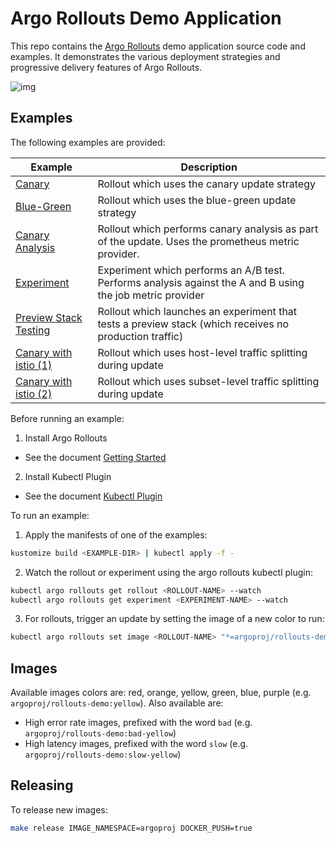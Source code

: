 # Argo Rollouts Demo Application

This repo contains the [Argo Rollouts](https://github.com/argoproj/argo-rollouts) demo application source code and examples. It demonstrates the
various deployment strategies and progressive delivery features of Argo Rollouts.

![img](./demo.png)

## Examples


The following examples are provided:

| Example | Description |
|---------|-------------|
| [Canary](examples/canary) | Rollout which uses the canary update strategy |
| [Blue-Green](examples/blue-green) |  Rollout which uses the blue-green update strategy |
| [Canary Analysis](examples/analysis) | Rollout which performs canary analysis as part of the update. Uses the prometheus metric provider. |
| [Experiment](examples/experiment) | Experiment which performs an A/B test. Performs analysis against the A and B using the job metric provider |
| [Preview Stack Testing](examples/preview-testing) | Rollout which launches an experiment that tests a preview stack (which receives no production traffic) |
| [Canary with istio (1)](examples/istio) | Rollout which uses host-level traffic splitting during update |
| [Canary with istio (2)](examples/istio-subset) | Rollout which uses subset-level traffic splitting during update |

Before running an example:

1. Install Argo Rollouts

- See the document [Getting Started](https://argoproj.github.io/argo-rollouts/getting-started/)

2. Install Kubectl Plugin

- See the document [Kubectl Plugin](https://argoproj.github.io/argo-rollouts/features/kubectl-plugin/)

To run an example:

1. Apply the manifests of one of the examples:

```bash
kustomize build <EXAMPLE-DIR> | kubectl apply -f -
```

2. Watch the rollout or experiment using the argo rollouts kubectl plugin:

```bash
kubectl argo rollouts get rollout <ROLLOUT-NAME> --watch
kubectl argo rollouts get experiment <EXPERIMENT-NAME> --watch
```

3. For rollouts, trigger an update by setting the image of a new color to run:
```bash
kubectl argo rollouts set image <ROLLOUT-NAME> "*=argoproj/rollouts-demo:yellow"
```

## Images

Available images colors are: red, orange, yellow, green, blue, purple (e.g. `argoproj/rollouts-demo:yellow`). Also available are:
* High error rate images, prefixed with the word `bad` (e.g. `argoproj/rollouts-demo:bad-yellow`)
* High latency images, prefixed with the word `slow` (e.g. `argoproj/rollouts-demo:slow-yellow`)


## Releasing

To release new images:

```bash
make release IMAGE_NAMESPACE=argoproj DOCKER_PUSH=true
```
